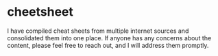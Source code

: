 # cheetsheet
I have compiled cheat sheets from multiple internet sources and consolidated them into one place. If anyone has any concerns about the content, please feel free to reach out, and I will address them promptly.
